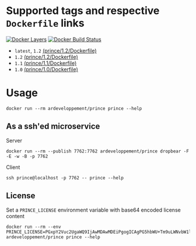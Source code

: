 # Supported tags and respective `Dockerfile` links
[![Docker Layers](https://images.microbadger.com/badges/image/ardeveloppement/prince.svg)][microbadger]
[![Docker Build Status](https://img.shields.io/docker/cloud/build/ardeveloppement/prince.svg)][dockerstore]

* `latest`, `1.2` [(prince/1.2/Dockerfile)](https://github.com/ArDeveloppement/docker-images/blob/master/prince/1.2/Dockerfile)
* `1.2` [(prince/1.2/Dockerfile)](https://github.com/ArDeveloppement/docker-images/blob/master/prince/1.2/Dockerfile)
* `1.1` [(prince/1.1/Dockerfile)](https://github.com/ArDeveloppement/docker-images/blob/master/prince/1.1/Dockerfile)
* `1.0` [(prince/1.0/Dockerfile)](https://github.com/ArDeveloppement/docker-images/blob/master/prince/1.0/Dockerfile)

# Usage

```
docker run --rm ardeveloppement/prince prince --help
```

## As a ssh'ed microservice

Server

```
docker run --rm --publish 7762:7762 ardeveloppement/prince dropbear -F -E -w -B -p 7762
```

Client

```
ssh prince@localhost -p 7762 -- prince --help
```

## License

Set a `PRINCE_LICENSE` environment variable with base64 encoded license content
```
docker run --rm --env PRINCE_LICENSE=PGxpY2Vuc2UgaWQ9IjAwMDAwMDEiPgogICAgPG5hbWU+Tm9uLWNvbW1lcmNpYWwgTGljZW5zZTwvbmFtZT4KICAgIDx2ZW5kb3I+WWVzTG9naWMgUHR5LiBMdGQuPC92ZW5kb3I+CiAgICA8cHJvZHVjdD5QcmuY2U8L3Byb2R1Y3Q+CiAgICA8dmVyc2lvbj5sYXRlc3Q8L3ZlcnNpb24+CiAgICA8ZW5kLXVzZXI+UGVyc29uYWwgVXNlcjwvZW5kLXVzZXI+CiAgICA8ZGF0ZT4yMDE1LTAyLTEwPC9kYXRlPgogICAgPHNpZ25hdHVyZT40MUVDQjM0QTJCOERDQjUxQjYxMjJEN0VGQkZGREE4Qjwvc2lnbmF0dXJlPgogICAgPG9wdGlvbiBpZD0iZGVtbyI+eWVzPC9vcHRpb24+CjwvbGljZW5zZT4K ardeveloppement/prince prince --help
```

[microbadger]: https://microbadger.com/images/ardeveloppement/prince
[dockerstore]: https://store.docker.com/community/images/ardeveloppement/prince
